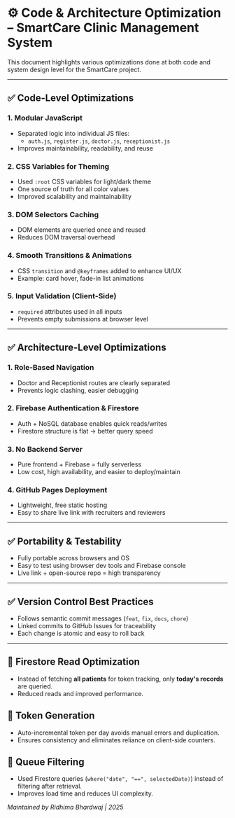 # ⚙️ Code & Architecture Optimization – SmartCare Clinic Management System

This document highlights various optimizations done at both code and system design level for the SmartCare project.

---

## ✅ Code-Level Optimizations

### 1. Modular JavaScript

- Separated logic into individual JS files:
  - `auth.js`, `register.js`, `doctor.js`, `receptionist.js`
- Improves maintainability, readability, and reuse

### 2. CSS Variables for Theming

- Used `:root` CSS variables for light/dark theme
- One source of truth for all color values
- Improved scalability and maintainability

### 3. DOM Selectors Caching

- DOM elements are queried once and reused
- Reduces DOM traversal overhead

### 4. Smooth Transitions & Animations

- CSS `transition` and `@keyframes` added to enhance UI/UX
- Example: card hover, fade-in list animations

### 5. Input Validation (Client-Side)

- `required` attributes used in all inputs
- Prevents empty submissions at browser level

---

## ✅ Architecture-Level Optimizations

### 1. Role-Based Navigation

- Doctor and Receptionist routes are clearly separated
- Prevents logic clashing, easier debugging

### 2. Firebase Authentication & Firestore

- Auth + NoSQL database enables quick reads/writes
- Firestore structure is flat → better query speed

### 3. No Backend Server

- Pure frontend + Firebase = fully serverless
- Low cost, high availability, and easier to deploy/maintain

### 4. GitHub Pages Deployment

- Lightweight, free static hosting
- Easy to share live link with recruiters and reviewers

---

## ✅ Portability & Testability

- Fully portable across browsers and OS
- Easy to test using browser dev tools and Firebase console
- Live link + open-source repo = high transparency

---

## ✅ Version Control Best Practices

- Follows semantic commit messages (`feat`, `fix`, `docs`, `chore`)
- Linked commits to GitHub Issues for traceability
- Each change is atomic and easy to roll back

---

## 🔄 Firestore Read Optimization
- Instead of fetching **all patients** for token tracking, only **today's records** are queried.
- Reduced reads and improved performance.

## 🔢 Token Generation
- Auto-incremental token per day avoids manual errors and duplication.
- Ensures consistency and eliminates reliance on client-side counters.

## 📅 Queue Filtering
- Used Firestore queries (`where("date", "==", selectedDate)`) instead of filtering after retrieval.
- Improves load time and reduces UI complexity.

*Maintained by Ridhima Bhardwaj | 2025*
